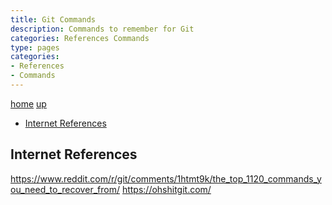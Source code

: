 ```yaml
---
title: Git Commands
description: Commands to remember for Git
categories: References Commands
type: pages
categories:
- References
- Commands
---
```


[home](/) [up](./)

* [Internet References](#internet-references)

## Internet References

<https://www.reddit.com/r/git/comments/1htmt9k/the_top_1120_commands_you_need_to_recover_from/>
<https://ohshitgit.com/>
